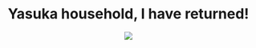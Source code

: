  <!DOCTYPE html>
<html>
<head>
<title>NyaruReferences</title>
<style>
h1 {text-align: center;}
p {text-align: center;}
div {text-align: center;}
</style>
</head>
<body>

<h1>Yasuka household, I have returned!</h1>
<p><img src="http://nyaruref.github.io/nyaruko_w_ep_9_watashi_ha_kaette_kita.jpg"></p>

</body>
</html>
